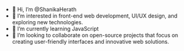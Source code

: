 - 👋 Hi, I’m @ShanikaHerath
- 👀 I’m interested in front-end web development, UI/UX design, and exploring new technologies.
- 🌱 I’m currently learning JavaScript
- 💞️ I’m looking to collaborate on  open-source projects that focus on creating user-friendly interfaces and innovative web solutions.


